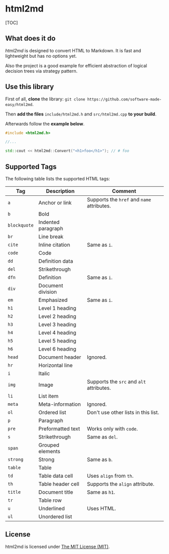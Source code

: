# html2md

[TOC]

## What does it do

*html2md* is designed to convert HTML to Markdown. It is fast and lightweight but has no options yet.

Also the project is a good example for efficient abstraction of logical decision trees via strategy pattern.


## Use this library

First of all, **clone** the library: `git clone https://github.com/software-made-easy/html2md`.  

Then **add the files** `include/html2md.h` and `src/html2md.cpp` **to your build**.  

Afterwards follow the **example below**.

```cpp
#include <html2md.h>

//...

std::cout << html2md::Convert("<h1>foo</h1>"); // # foo
```


## Supported Tags

The following table lists the supported HTML tags:


| Tag          | Description        | Comment                                    |
| ------------ | ------------------ | ------------------------------------------ |
| `a`          | Anchor or link     | Supports the `href` and `name` attributes. |
| `b`          | Bold               |                                            |
| `blockquote` | Indented paragraph |                                            |
| `br`         | Line break         |                                            |
| `cite`       | Inline citation    | Same as `i`.                               |
| `code`       | Code               |                                            |
| `dd`         | Definition data    |                                            |
| `del`        | Strikethrough      |                                            |
| `dfn`        | Definition         | Same as `i`.                               |
| `div`        | Document division  |                                            |
| `em`         | Emphasized         | Same as `i`.                               |
| `h1`         | Level 1 heading    |                                            |
| `h2`         | Level 2 heading    |                                            |
| `h3`         | Level 3 heading    |                                            |
| `h4`         | Level 4 heading    |                                            |
| `h5`         | Level 5 heading    |                                            |
| `h6`         | Level 6 heading    |                                            |
| `head`       | Document header    | Ignored.                                   |
| `hr`         | Horizontal line    |                                            |
| `i`          | Italic             |                                            |
| `img`        | Image              | Supports the `src` and `alt` attributes.   |
| `li`         | List item          |                                            |
| `meta`       | Meta-information   | Ignored.                                   |
| `ol`         | Ordered list       | Don't use other lists in this list.        |
| `p`          | Paragraph          |                                            |
| `pre`        | Preformatted text  | Works only with `code`.                    |
| `s`          | Strikethrough      | Same as `del`.                             |
| `span`       | Grouped elements   |                                            |
| `strong`     | Strong             | Same as `b`.                               |
| `table`      | Table              |                                            |
| `td`         | Table data cell    | Uses `align` from `th`.                    |
| `th`         | Table header cell  | Supports the `align` attribute.            |
| `title`      | Document title     | Same as `h1`.                              |
| `tr`         | Table row          |                                            |
| `u`          | Underlined         | Uses HTML.                                 |
| `ul`         | Unordered list     |                                            |


## License

html2md is licensed under [The MIT License (MIT)](https://opensource.org/licenses/MIT).
